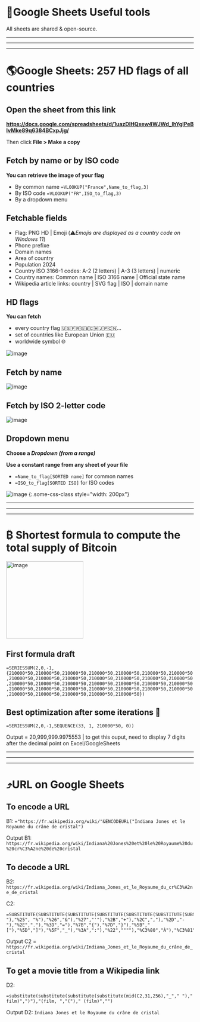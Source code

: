 # 🧰Google Sheets Useful tools

All sheets are shared & open-source.

---
---
---

# 🌎Google Sheets: 257 HD flags of all countries 

## Open the sheet from this link

**https://docs.google.com/spreadsheets/d/1uazDIHQxew4WJWd_lhYgIPeBIvMke89q6384BCxpJjg/**

Then click **File > Make a copy**

## Fetch by name or by ISO code

**You can retrieve the image of your flag**
- By common name `=VLOOKUP("France",Name_to_flag,3)`
- By ISO code `=VLOOKUP("FR",ISO_to_flag,3)`
- By a dropdown menu 

## Fetchable fields

- Flag: PNG HD | Emoji (⚠️*Emojis are displayed as a country code on Windows 11*)
- Phone prefixe
- Domain names
- Area of country
- Population 2024
- Country ISO 3166-1 codes: A-2 (2 letters) | A-3 (3 letters) | numeric
- Country names: Common name | ISO 3166 name | Official state name
- Wikipedia article links: country | SVG flag | ISO | domain name

## HD flags

**You can fetch**
- every country flag 🇺🇸🇫🇷🇬🇧🇨🇭🇯🇵🇨🇳...
- set of countries like European Union 🇪🇺
- worldwide symbol 🌐

![image](https://github.com/user-attachments/assets/2822c3ff-d642-4348-bf0f-42592a5ae833)

## Fetch by name

![image](https://github.com/user-attachments/assets/5bb14fa7-ba1a-48b2-9e9b-e7403a56ecb3)

## Fetch by ISO 2-letter code

![image](https://github.com/user-attachments/assets/150247ab-b792-4174-9d37-235054139a26)

## Dropdown menu

**Choose a *Dropdown (from a range)***

**Use a constant range from any sheet of your file**
- `=Name_to_flag[SORTED name]` for common names
- `=ISO_to_flag[SORTED ISO]` for ISO codes

![image](https://github.com/user-attachments/assets/989e0c71-b1c2-49e1-9f4d-b276be11a0e0)
{:.some-css-class style="width: 200px"}

---
---
---

# ₿ Shortest formula to compute the total supply of Bitcoin

<img width="207" alt="image" src="https://github.com/VincentBounce/Excel-Google-Sheet-formulas/assets/64386272/006322f4-8bb5-4204-8e03-fca0ada8a4df">

## First formula draft

`=SERIESSUM(2,0,-1,{210000*50,210000*50,210000*50,210000*50,210000*50,210000*50,210000*50,210000*50,210000*50,210000*50,210000*50,210000*50,210000*50,210000*50,210000*50,210000*50,210000*50,210000*50,210000*50,210000*50,210000*50,210000*50,210000*50,210000*50,210000*50,210000*50,210000*50,210000*50,210000*50,210000*50,210000*50,210000*50,210000*50})`

## Best optimization after some iterations 💚
```
=SERIESSUM(2,0,-1,SEQUENCE(33, 1, 210000*50, 0))
```
Output = 20,999,999.9975553 | to get this ouput, need to display 7 digits after the decimal point on Excel/GoogleSheets

---
---
---

# ⤴️URL on Google Sheets

## To encode a URL

B1: `="https://fr.wikipedia.org/wiki/"&ENCODEURL("Indiana Jones et le Royaume du crâne de cristal")`

Output B1: `https://fr.wikipedia.org/wiki/Indiana%20Jones%20et%20le%20Royaume%20du%20cr%C3%A2ne%20de%20cristal`

## To decode a URL

B2: `https://fr.wikipedia.org/wiki/Indiana_Jones_et_le_Royaume_du_cr%C3%A2ne_de_cristal`

C2:
```
=SUBSTITUTE(SUBSTITUTE(SUBSTITUTE(SUBSTITUTE(SUBSTITUTE(SUBSTITUTE(SUBSTITUTE(SUBSTITUTE(SUBSTITUTE(SUBSTITUTE(SUBSTITUTE(SUBSTITUTE(SUBSTITUTE(SUBSTITUTE(SUBSTITUTE(SUBSTITUTE(SUBSTITUTE(SUBSTITUTE(SUBSTITUTE(SUBSTITUTE(SUBSTITUTE(SUBSTITUTE(SUBSTITUTE(SUBSTITUTE(SUBSTITUTE(SUBSTITUTE(SUBSTITUTE(SUBSTITUTE(SUBSTITUTE(SUBSTITUTE(SUBSTITUTE(SUBSTITUTE(SUBSTITUTE(SUBSTITUTE(SUBSTITUTE(SUBSTITUTE(SUBSTITUTE(SUBSTITUTE(SUBSTITUTE(SUBSTITUTE(SUBSTITUTE(SUBSTITUTE(SUBSTITUTE(SUBSTITUTE(SUBSTITUTE(SUBSTITUTE(SUBSTITUTE(SUBSTITUTE(SUBSTITUTE(SUBSTITUTE(SUBSTITUTE(SUBSTITUTE(SUBSTITUTE(SUBSTITUTE(SUBSTITUTE(SUBSTITUTE(SUBSTITUTE(SUBSTITUTE(SUBSTITUTE(SUBSTITUTE(SUBSTITUTE(SUBSTITUTE(SUBSTITUTE(SUBSTITUTE(SUBSTITUTE(SUBSTITUTE(SUBSTITUTE(SUBSTITUTE(SUBSTITUTE(SUBSTITUTE(SUBSTITUTE(B2,"%3F","?"),"%20"," "),"%25", "%"),"%26","&"),"%27","'"),"%2B","+"),"%2C",","),"%2D","-"),"%2E","."),"%3D","="),"%7B","{"),"%7D","}"),"%5B","["),"%5D","]"),"%5F","_"),"%3A",":"),"%22",""""),"%C3%80","À"),"%C3%81","Á"),"%C3%82","Â"),"%C3%83","Ã"),"%C3%84","Ä"),"%C3%85","Å"),"%C3%86","Æ"),"%C3%87","Ç"),"%C3%88","È"),"%C3%89","É"),"%C3%8A","Ê"),"%C3%8B","Ë"),"%C3%8C","Ì"),"%C3%8D","Í"),"%C3%8E","Î"),"%C3%8F","Ï"),"%C3%91","Ñ"),"%C3%92","Ò"),"%C3%93","Ó"),"%C3%94","Ô"),"%C3%95","Õ"),"%C3%96","Ö"),"%C3%99","Ù"),"%C3%9A","Ú"),"%C3%9B","Û"),"%C3%9C","Ü"),"%C3%A0","à"),"%C3%A1","á"),"%C3%A2","â"),"%C3%A3","ã"),"%C3%A4","ä"),"%C3%A5","å"),"%C3%A6","æ"),"%C3%A7","ç"),"%C3%A8","è"),"%C3%A9","é"),"%C3%AA","ê"),"%C3%AB","ë"),"%C3%AC","ì"),"%C3%AD","í"),"%C3%AE","î"),"%C3%AF","ï"),"%C3%B1","ñ"),"%C3%B2","ò"),"%C3%B3","ó"),"%C3%B4","ô"),"%C3%B5","õ"),"%C3%B6","ö"),"%C3%B9","ù"),"%C3%BA","ú"),"%C3%BB","û"),"%C3%BC","ü"),"%C5%93","œ"),"%E2%80%93","–")
```

Output C2 = `https://fr.wikipedia.org/wiki/Indiana_Jones_et_le_Royaume_du_crâne_de_cristal`

## To get a movie title from a Wikipedia link

D2:
```
=substitute(substitute(substitute(substitute(mid(C2,31,256),"_"," ")," film)",")"),"(film, ","(")," (film)","")
```

Output D2: `Indiana Jones et le Royaume du crâne de cristal`
